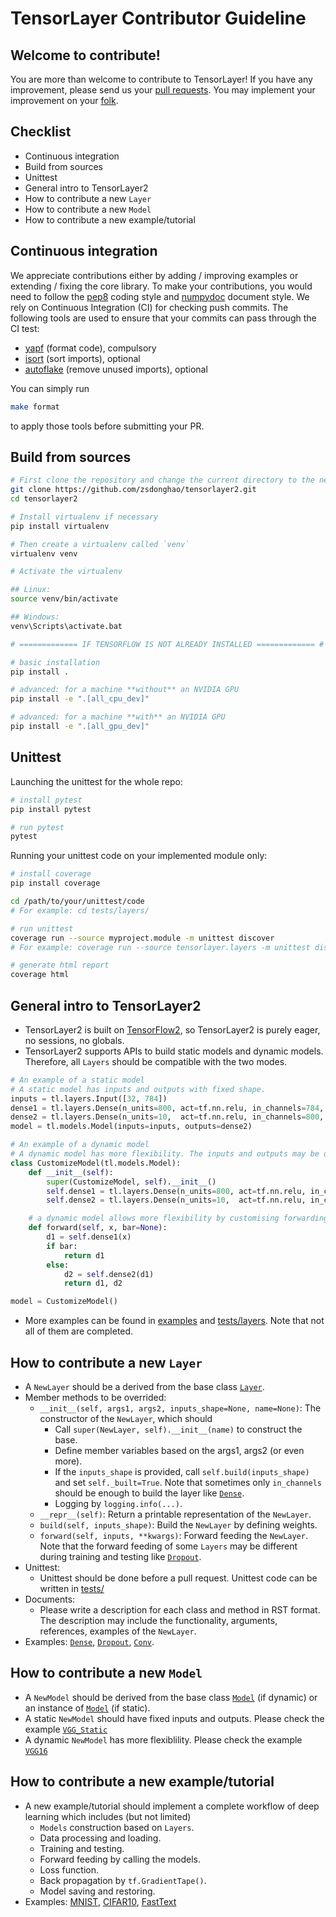 # TensorLayer Contributor Guideline

## Welcome to contribute!
You are more than welcome to contribute to TensorLayer! If you have any improvement, please send us your [pull requests](https://help.github.com/en/articles/about-pull-requests). You may implement your improvement on your [folk](https://help.github.com/en/articles/working-with-forks).

## Checklist
* Continuous integration
* Build from sources
* Unittest
* General intro to TensorLayer2
* How to contribute a new `Layer`
* How to contribute a new `Model`
* How to contribute a new example/tutorial

## Continuous integration

We appreciate contributions
either by adding / improving examples or extending / fixing the core library.
To make your contributions, you would need to follow the [pep8](https://www.python.org/dev/peps/pep-0008/) coding style and [numpydoc](https://numpydoc.readthedocs.io/en/latest/) document style.
We rely on Continuous Integration (CI) for checking push commits.
The following tools are used to ensure that your commits can pass through the CI test:

* [yapf](https://github.com/google/yapf) (format code), compulsory
* [isort](https://github.com/timothycrosley/isort) (sort imports), optional
* [autoflake](https://github.com/myint/autoflake) (remove unused imports), optional

You can simply run

```bash
make format
```

to apply those tools before submitting your PR.

## Build from sources

```bash
# First clone the repository and change the current directory to the newly cloned repository
git clone https://github.com/zsdonghao/tensorlayer2.git
cd tensorlayer2

# Install virtualenv if necessary
pip install virtualenv

# Then create a virtualenv called `venv`
virtualenv venv

# Activate the virtualenv

## Linux:
source venv/bin/activate

## Windows:
venv\Scripts\activate.bat

# ============= IF TENSORFLOW IS NOT ALREADY INSTALLED ============= #

# basic installation
pip install .

# advanced: for a machine **without** an NVIDIA GPU
pip install -e ".[all_cpu_dev]"

# advanced: for a machine **with** an NVIDIA GPU
pip install -e ".[all_gpu_dev]"
```

## Unittest

Launching the unittest for the whole repo:

```bash
# install pytest
pip install pytest

# run pytest
pytest
```

Running your unittest code on your implemented module only:

```bash
# install coverage
pip install coverage

cd /path/to/your/unittest/code
# For example: cd tests/layers/

# run unittest
coverage run --source myproject.module -m unittest discover
# For example: coverage run --source tensorlayer.layers -m unittest discover

# generate html report
coverage html
```

## General intro to TensorLayer2
* TensorLayer2 is built on [TensorFlow2](https://www.tensorflow.org/alpha), so TensorLayer2 is purely eager, no sessions, no globals.
* TensorLayer2 supports APIs to build static models and dynamic models. Therefore, all `Layers` should be compatible with the two modes.
```python
# An example of a static model
# A static model has inputs and outputs with fixed shape.
inputs = tl.layers.Input([32, 784])
dense1 = tl.layers.Dense(n_units=800, act=tf.nn.relu, in_channels=784, name='dense1')(inputs)
dense2 = tl.layers.Dense(n_units=10,  act=tf.nn.relu, in_channels=800, name='dense2')(dense1)
model = tl.models.Model(inputs=inputs, outputs=dense2)

# An example of a dynamic model
# A dynamic model has more flexibility. The inputs and outputs may be different in different runs.
class CustomizeModel(tl.models.Model):
    def __init__(self):
        super(CustomizeModel, self).__init__()
        self.dense1 = tl.layers.Dense(n_units=800, act=tf.nn.relu, in_channels=784, name='dense1')
        self.dense2 = tl.layers.Dense(n_units=10,  act=tf.nn.relu, in_channels=800, name='dense2')

    # a dynamic model allows more flexibility by customising forwarding.
    def forward(self, x, bar=None):
        d1 = self.dense1(x)
        if bar:
            return d1
        else:
            d2 = self.dense2(d1)
            return d1, d2

model = CustomizeModel()
```
* More examples can be found in [examples](examples/) and [tests/layers](tests/layers/). Note that not all of them are completed.

## How to contribute a new `Layer`
* A `NewLayer` should be a derived from the base class [`Layer`](tensorlayer/layers/core.py).
* Member methods to be overrided:
  - `__init__(self, args1, args2, inputs_shape=None, name=None)`: The constructor of the `NewLayer`, which should
    - Call `super(NewLayer, self).__init__(name)` to construct the base.
    - Define member variables based on the args1, args2 (or even more).
    - If the `inputs_shape` is provided, call `self.build(inputs_shape)` and set `self._built=True`. Note that sometimes only `in_channels` should be enough to build the layer like [`Dense`](tensorlayer/layers/dense/base_dense.py).
    - Logging by `logging.info(...)`.
  - `__repr__(self)`: Return a printable representation of the `NewLayer`.
  - `build(self, inputs_shape)`: Build the `NewLayer` by defining weights.
  - `forward(self, inputs, **kwargs)`: Forward feeding the `NewLayer`. Note that the forward feeding of some `Layers` may be different during training and testing like [`Dropout`](tensorlayer/layers/dropout.py).
* Unittest:
  - Unittest should be done before a pull request. Unittest code can be written in [tests/](tests/)
* Documents:
  - Please write a description for each class and method in RST format. The description may include the functionality, arguments, references, examples of the `NewLayer`.
* Examples: [`Dense`](tensorlayer/layers/dense/base_dense.py), [`Dropout`](tensorlayer/layers/dropout.py), [`Conv`](tensorlayer/layers/convolution/simplified_conv.py).

## How to contribute a new `Model`
* A `NewModel` should be derived from the base class [`Model`](tensorlayer/models/core.py) (if dynamic) or an instance of [`Model`](tensorlayer/models/core.py) (if static).
* A static `NewModel` should have fixed inputs and outputs. Please check the example [`VGG_Static`](tensorlayer/models/vgg.py)
* A dynamic `NewModel` has more flexiblility. Please check the example [`VGG16`](tensorlayer/models/vgg16.py)

## How to contribute a new example/tutorial
* A new example/tutorial should implement a complete workflow of deep learning which includes (but not limited)
  - `Models` construction based on `Layers`.
  - Data processing and loading.
  - Training and testing.
  - Forward feeding by calling the models.
  - Loss function.
  - Back propagation by `tf.GradientTape()`.
  - Model saving and restoring.
* Examples: [MNIST](examples/basic_tutorials/1_mnist_mlp_static.py), [CIFAR10](examples/basic_tutorials/2_cifar10_cnn_static.py), [FastText](examples/text_classification/tutorial_imdb_fasttext.py)
